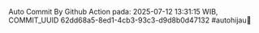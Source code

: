 Auto Commit By Github Action pada: 2025-07-12 13:31:15 WIB, COMMIT_UUID 62dd68a5-8ed1-4cb3-93c3-d9d8b0d47132 #autohijau🗿

